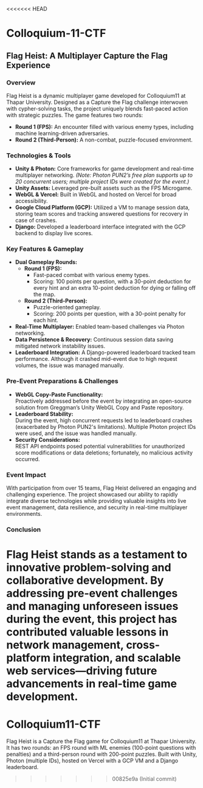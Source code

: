 <<<<<<< HEAD
# Colloquium-11-CTF

## Flag Heist: A Multiplayer Capture the Flag Experience

### Overview
Flag Heist is a dynamic multiplayer game developed for Colloquium11 at Thapar University. Designed as a Capture the Flag challenge interwoven with cypher-solving tasks, the project uniquely blends fast-paced action with strategic puzzles. The game features two rounds:
- **Round 1 (FPS):** An encounter filled with various enemy types, including machine learning-driven adversaries.
- **Round 2 (Third-Person):** A non-combat, puzzle-focused environment.

### Technologies & Tools
- **Unity & Photon:** Core frameworks for game development and real-time multiplayer networking. *(Note: Photon PUN2’s free plan supports up to 20 concurrent users; multiple project IDs were created for the event.)*
- **Unity Assets:** Leveraged pre-built assets such as the FPS Microgame.
- **WebGL & Vercel:** Built in WebGL and hosted on Vercel for broad accessibility.
- **Google Cloud Platform (GCP):** Utilized a VM to manage session data, storing team scores and tracking answered questions for recovery in case of crashes.
- **Django:** Developed a leaderboard interface integrated with the GCP backend to display live scores.

### Key Features & Gameplay
- **Dual Gameplay Rounds:**
  - **Round 1 (FPS):**
    - Fast-paced combat with various enemy types.
    - Scoring: 100 points per question, with a 30-point deduction for every hint and an extra 10-point deduction for dying or falling off the map.
  - **Round 2 (Third-Person):**
    - Puzzle-oriented gameplay.
    - Scoring: 200 points per question, with a 30-point penalty for each hint.
- **Real-Time Multiplayer:** Enabled team-based challenges via Photon networking.
- **Data Persistence & Recovery:** Continuous session data saving mitigated network instability issues.
- **Leaderboard Integration:** A Django-powered leaderboard tracked team performance. Although it crashed mid-event due to high request volumes, the issue was managed manually.

### Pre-Event Preparations & Challenges
- **WebGL Copy-Paste Functionality:**  
  Proactively addressed before the event by integrating an open-source solution from Greggman’s Unity WebGL Copy and Paste repository.
- **Leaderboard Stability:**  
  During the event, high concurrent requests led to leaderboard crashes (exacerbated by Photon PUN2's limitations). Multiple Photon project IDs were used, and the issue was handled manually.
- **Security Considerations:**  
  REST API endpoints posed potential vulnerabilities for unauthorized score modifications or data deletions; fortunately, no malicious activity occurred.

### Event Impact
With participation from over 15 teams, Flag Heist delivered an engaging and challenging experience. The project showcased our ability to rapidly integrate diverse technologies while providing valuable insights into live event management, data resilience, and security in real-time multiplayer environments.

### Conclusion
Flag Heist stands as a testament to innovative problem-solving and collaborative development. By addressing pre-event challenges and managing unforeseen issues during the event, this project has contributed valuable lessons in network management, cross-platform integration, and scalable web services—driving future advancements in real-time game development.
=======
# Colloquium11-CTF
Flag Heist is a Capture the Flag game for Colloquium11 at Thapar University. It has two rounds: an FPS round with ML enemies (100-point questions with penalties) and a third-person round with 200-point puzzles. Built with Unity, Photon (multiple IDs), hosted on Vercel with a GCP VM and a Django leaderboard.
>>>>>>> 00825e9a (Initial commit)
